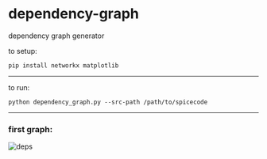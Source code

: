 # dependency-graph
dependency graph generator


to setup:

```
pip install networkx matplotlib
```

---

to run:

```
python dependency_graph.py --src-path /path/to/spicecode
```


---------------------
### first graph:
![deps](https://github.com/user-attachments/assets/ea7b15ee-5a0c-4e10-8444-057d07ceb5e9)
